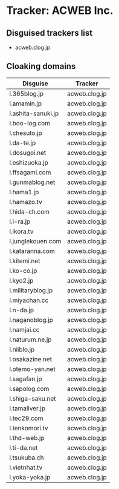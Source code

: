 # Tracker: ACWEB Inc.

## Disguised trackers list

* acweb.clog.jp

## Cloaking domains

| Disguise | Tracker |
| ---- | ---- |
| l.365blog.jp | acweb.clog.jp |
| l.amamin.jp | acweb.clog.jp |
| l.ashita-sanuki.jp | acweb.clog.jp |
| l.boo-log.com | acweb.clog.jp |
| l.chesuto.jp | acweb.clog.jp |
| l.da-te.jp | acweb.clog.jp |
| l.dosugoi.net | acweb.clog.jp |
| l.eshizuoka.jp | acweb.clog.jp |
| l.ffsagami.com | acweb.clog.jp |
| l.gunmablog.net | acweb.clog.jp |
| l.hama1.jp | acweb.clog.jp |
| l.hamazo.tv | acweb.clog.jp |
| l.hida-ch.com | acweb.clog.jp |
| l.i-ra.jp | acweb.clog.jp |
| l.ikora.tv | acweb.clog.jp |
| l.junglekouen.com | acweb.clog.jp |
| l.kataranna.com | acweb.clog.jp |
| l.kitemi.net | acweb.clog.jp |
| l.ko-co.jp | acweb.clog.jp |
| l.kyo2.jp | acweb.clog.jp |
| l.militaryblog.jp | acweb.clog.jp |
| l.miyachan.cc | acweb.clog.jp |
| l.n-da.jp | acweb.clog.jp |
| l.naganoblog.jp | acweb.clog.jp |
| l.namjai.cc | acweb.clog.jp |
| l.naturum.ne.jp | acweb.clog.jp |
| l.niiblo.jp | acweb.clog.jp |
| l.osakazine.net | acweb.clog.jp |
| l.otemo-yan.net | acweb.clog.jp |
| l.sagafan.jp | acweb.clog.jp |
| l.sapolog.com | acweb.clog.jp |
| l.shiga-saku.net | acweb.clog.jp |
| l.tamaliver.jp | acweb.clog.jp |
| l.tec29.com | acweb.clog.jp |
| l.tenkomori.tv | acweb.clog.jp |
| l.thd-web.jp | acweb.clog.jp |
| l.ti-da.net | acweb.clog.jp |
| l.tsukuba.ch | acweb.clog.jp |
| l.vietnhat.tv | acweb.clog.jp |
| l.yoka-yoka.jp | acweb.clog.jp |